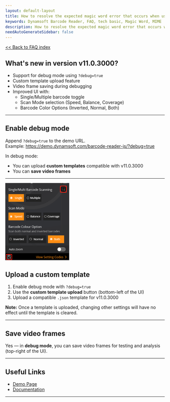 ```yaml
---
layout: default-layout
title: How to resolve the expected magic word error that occurs when using DBR-JS?
keywords: Dynamsoft Barcode Reader, FAQ, tech basic, Magic Word, MIME
description: How to resolve the expected magic word error that occurs when using DBR-JS?
needAutoGenerateSidebar: false
---
```


[<< Back to FAQ index](../index.md#debug)

## What's new in version v11.0.3000?

- Support for debug mode using `?debug=true`
- Custom template upload feature
- Video frame saving during debugging
- Improved UI with:
  - Single/Multiple barcode toggle
  - Scan Mode selection (Speed, Balance, Coverage)
  - Barcode Color Options (Inverted, Normal, Both)

---

## Enable debug mode

Append `?debug=true` to the demo URL.  
Example: https://demo.dynamsoft.com/barcode-reader-js/?debug=true

In debug mode:

- You can upload **custom templates** compatible with v11.0.3000
- You can **save video frames**

---

<div align="left">
    <p><img src="../assets/undefined.png" width="40%" alt="advanced settings"></p>
</div>

## Upload a custom template

1. Enable debug mode with `?debug=true`
2. Use the **custom template upload** button (bottom-left of the UI)
3. Upload a compatible `.json` template for v11.0.3000

**Note:** Once a template is uploaded, changing other settings will have no effect until the template is cleared.

---

## Save video frames

Yes — in **debug mode**, you can save video frames for testing and analysis (top-right of the UI).

---

## Useful Links

- [Demo Page](https://demo.dynamsoft.com/barcode-reader-js/)
- [Documentation](https://www.dynamsoft.com/barcode-reader/docs/web/)

---
